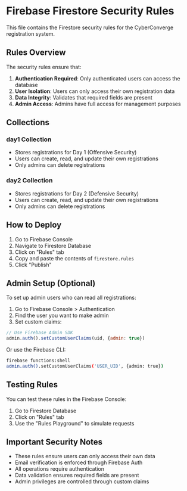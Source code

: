 # Firebase Firestore Security Rules

This file contains the Firestore security rules for the CyberConverge registration system.

## Rules Overview

The security rules ensure that:

1. **Authentication Required**: Only authenticated users can access the database
2. **User Isolation**: Users can only access their own registration data
3. **Data Integrity**: Validates that required fields are present
4. **Admin Access**: Admins have full access for management purposes

## Collections

### day1 Collection
- Stores registrations for Day 1 (Offensive Security)
- Users can create, read, and update their own registrations
- Only admins can delete registrations

### day2 Collection
- Stores registrations for Day 2 (Defensive Security)
- Users can create, read, and update their own registrations
- Only admins can delete registrations

## How to Deploy

1. Go to Firebase Console
2. Navigate to Firestore Database
3. Click on "Rules" tab
4. Copy and paste the contents of `firestore.rules`
5. Click "Publish"

## Admin Setup (Optional)

To set up admin users who can read all registrations:

1. Go to Firebase Console > Authentication
2. Find the user you want to make admin
3. Set custom claims:

```javascript
// Use Firebase Admin SDK
admin.auth().setCustomUserClaims(uid, {admin: true})
```

Or use the Firebase CLI:

```bash
firebase functions:shell
admin.auth().setCustomUserClaims('USER_UID', {admin: true})
```

## Testing Rules

You can test these rules in the Firebase Console:
1. Go to Firestore Database
2. Click on "Rules" tab
3. Use the "Rules Playground" to simulate requests

## Important Security Notes

- These rules ensure users can only access their own data
- Email verification is enforced through Firebase Auth
- All operations require authentication
- Data validation ensures required fields are present
- Admin privileges are controlled through custom claims
